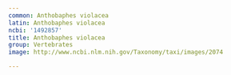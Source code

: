 ```yaml
---
common: Anthobaphes violacea
latin: Anthobaphes violacea
ncbi: '1492857'
title: Anthobaphes violacea
group: Vertebrates
image: http://www.ncbi.nlm.nih.gov/Taxonomy/taxi/images/2074

---
```

